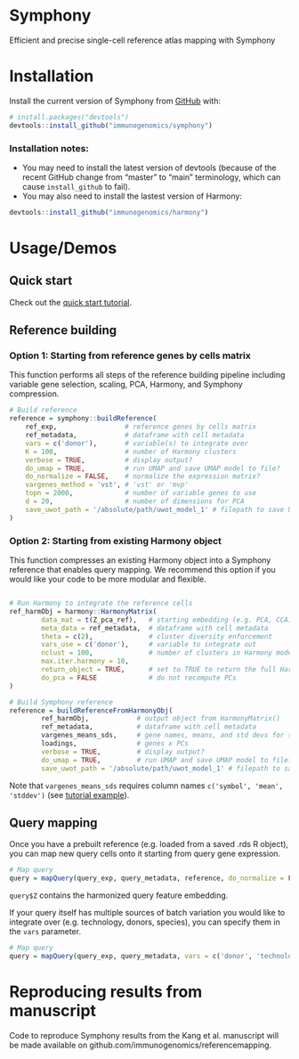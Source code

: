 
<!-- README.md is generated from README.Rmd. Please edit that file -->

# Symphony

<!-- badges: start -->

<!-- badges: end -->

Efficient and precise single-cell reference atlas mapping with Symphony

# Installation

Install the current version of Symphony from
[GitHub](https://github.com/) with:

``` r
# install.packages("devtools")
devtools::install_github("immunogenomics/symphony")
```

### Installation notes:

  - You may need to install the latest version of devtools (because of
    the recent GitHub change from “master” to “main” terminology, which
    can cause `install_github` to fail).
  - You may also need to install the lastest version of Harmony:

<!-- end list -->

``` r
devtools::install_github("immunogenomics/harmony")
```

# Usage/Demos

## Quick start

Check out the [quick start
tutorial](https://github.com/immunogenomics/symphony/blob/main/vignettes/pbmcs_tutorial.ipynb/).

## Reference building

### Option 1: Starting from reference genes by cells matrix

This function performs all steps of the reference building pipeline
including variable gene selection, scaling, PCA, Harmony, and Symphony
compression.

``` r
# Build reference
reference = symphony::buildReference(
    ref_exp,                 # reference genes by cells matrix
    ref_metadata,            # dataframe with cell metadata
    vars = c('donor'),       # variable(s) to integrate over
    K = 100,                 # number of Harmony clusters
    verbose = TRUE,          # display output?
    do_umap = TRUE,          # run UMAP and save UMAP model to file?
    do_normalize = FALSE,    # normalize the expression matrix?
    vargenes_method = 'vst', # 'vst' or 'mvp'
    topn = 2000,             # number of variable genes to use
    d = 20,                  # number of dimensions for PCA
    save_uwot_path = '/absolute/path/uwot_model_1' # filepath to save UMAP model
)
```

### Option 2: Starting from existing Harmony object

This function compresses an existing Harmony object into a Symphony
reference that enables query mapping. We recommend this option if you
would like your code to be more modular and flexible.

``` r

# Run Harmony to integrate the reference cells
ref_harmObj = harmony::HarmonyMatrix(
        data_mat = t(Z_pca_ref),   # starting embedding (e.g. PCA, CCA) of cells
        meta_data = ref_metadata,  # dataframe with cell metadata
        theta = c(2),              # cluster diversity enforcement
        vars_use = c('donor'),     # variable to integrate out
        nclust = 100,              # number of clusters in Harmony model
        max.iter.harmony = 10,
        return_object = TRUE,      # set to TRUE to return the full Harmony object
        do_pca = FALSE             # do not recompute PCs
)

# Build Symphony reference
reference = buildReferenceFromHarmonyObj(
        ref_harmObj,            # output object from HarmonyMatrix()
        ref_metadata,           # dataframe with cell metadata
        vargenes_means_sds,     # gene names, means, and std devs for scaling
        loadings,               # genes x PCs
        verbose = TRUE,         # display output?
        do_umap = TRUE,         # run UMAP and save UMAP model to file?
        save_uwot_path = '/absolute/path/uwot_model_1' # filepath to save UMAP model)
```

Note that `vargenes_means_sds` requires column names `c('symbol',
'mean', 'stddev')` (see [tutorial
example](https://github.com/immunogenomics/symphony/blob/main/vignettes/pbmcs_tutorial.ipynb/)).

## Query mapping

Once you have a prebuilt reference (e.g. loaded from a saved .rds R
object), you can map new query cells onto it starting from query gene
expression.

``` r
# Map query
query = mapQuery(query_exp, query_metadata, reference, do_normalize = FALSE)
```

`query$Z` contains the harmonized query feature embedding.

If your query itself has multiple sources of batch variation you would
like to integrate over (e.g. technology, donors, species), you can
specify them in the `vars` parameter.

``` r
# Map query
query = mapQuery(query_exp, query_metadata, vars = c('donor', 'technology') reference, do_normalize = FALSE)
```

# Reproducing results from manuscript

Code to reproduce Symphony results from the Kang et al. manuscript will
be made available on github.com/immunogenomics/referencemapping.
